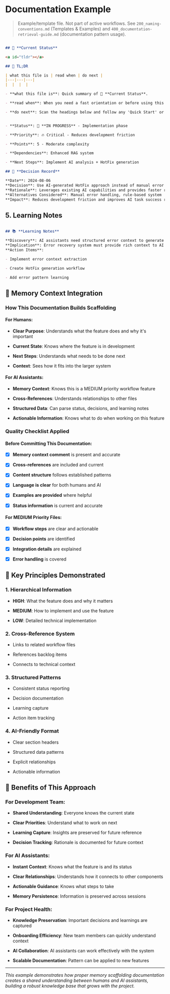 <!-- CONTEXT_REFERENCE: 400_context-priority-guide.md -->
<!-- MODULE_REFERENCE: 400_few-shot-context-examples.md -->

# Documentation Example

> Example/template file. Not part of active workflows. See `200_naming-conventions.md` (Templates & Examples) and
`400_documentation-retrieval-guide.md` (documentation pattern usage).

```markdown

## 🎯 **Current Status**

<a id="tldr"></a>

## 🔎 TL;DR

| what this file is | read when | do next |
|---|---|---|
|  |  |  |

- **what this file is**: Quick summary of 🎯 **Current Status**.

- **read when**: When you need a fast orientation or before using this file in a workflow.

- **do next**: Scan the headings below and follow any 'Quick Start' or 'Usage' sections.


- **Status**: 🔄 **IN PROGRESS** - Implementation phase

- **Priority**: 🔥 Critical - Reduces development friction

- **Points**: 5 - Moderate complexity

- **Dependencies**: Enhanced RAG system

- **Next Steps**: Implement AI analysis + HotFix generation

## 🤔 **Decision Record**

**Date**: 2024-08-06
**Decision**: Use AI-generated HotFix approach instead of manual error handling
**Rationale**: Leverages existing AI capabilities and provides faster resolution
**Alternatives Considered**: Manual error handling, rule-based system
**Impact**: Reduces development friction and improves AI task success rate

```

## **5. Learning Notes**

```markdown

## 📚 **Learning Notes**

**Discovery**: AI assistants need structured error context to generate effective fixes
**Implication**: Error recovery system must provide rich context to AI models
**Action Items**:

- Implement error context extraction

- Create HotFix generation workflow

- Add error pattern learning

```

## 🔄 **Memory Context Integration**

### **How This Documentation Builds Scaffolding**

#### **For Humans:**

- **Clear Purpose**: Understands what the feature does and why it's important

- **Current State**: Knows where the feature is in development

- **Next Steps**: Understands what needs to be done next

- **Context**: Sees how it fits into the larger system

#### **For AI Assistants:**

- **Memory Context**: Knows this is a MEDIUM priority workflow feature

- **Cross-References**: Understands relationships to other files

- **Structured Data**: Can parse status, decisions, and learning notes

- **Actionable Information**: Knows what to do when working on this feature

### **Quality Checklist Applied**

#### **Before Committing This Documentation:**

- [x] **Memory context comment** is present and accurate

- [x] **Cross-references** are included and current

- [x] **Content structure** follows established patterns

- [x] **Language is clear** for both humans and AI

- [x] **Examples are provided** where helpful

- [x] **Status information** is current and accurate

#### **For MEDIUM Priority Files:**

- [x] **Workflow steps** are clear and actionable

- [x] **Decision points** are identified

- [x] **Integration details** are explained

- [x] **Error handling** is covered

## 🎯 **Key Principles Demonstrated**

### **1. Hierarchical Information**

- **HIGH**: What the feature does and why it matters

- **MEDIUM**: How to implement and use the feature

- **LOW**: Detailed technical implementation

### **2. Cross-Reference System**

- Links to related workflow files

- References backlog items

- Connects to technical context

### **3. Structured Patterns**

- Consistent status reporting

- Decision documentation

- Learning capture

- Action item tracking

### **4. AI-Friendly Format**

- Clear section headers

- Structured data patterns

- Explicit relationships

- Actionable information

## 🚀 **Benefits of This Approach**

### **For Development Team:**

- **Shared Understanding**: Everyone knows the current state

- **Clear Priorities**: Understand what to work on next

- **Learning Capture**: Insights are preserved for future reference

- **Decision Tracking**: Rationale is documented for future context

### **For AI Assistants:**

- **Instant Context**: Knows what the feature is and its status

- **Clear Relationships**: Understands how it connects to other components

- **Actionable Guidance**: Knows what steps to take

- **Memory Persistence**: Information is preserved across sessions

### **For Project Health:**

- **Knowledge Preservation**: Important decisions and learnings are captured

- **Onboarding Efficiency**: New team members can quickly understand context

- **AI Collaboration**: AI assistants can work effectively with the system

- **Scalable Documentation**: Pattern can be applied to new features

---

*This example demonstrates how proper memory scaffolding documentation creates a shared understanding between humans and
AI assistants, building a robust knowledge base that grows with the project.*
